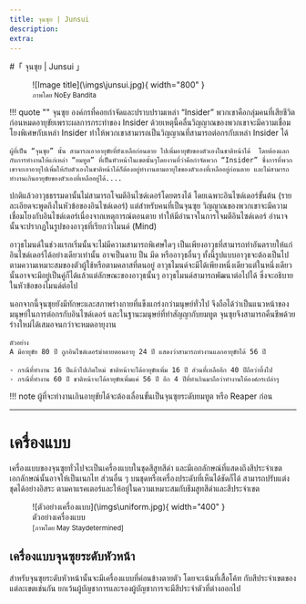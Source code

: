 ```yaml
---
title: จุนซุย | Junsui
description: 
extra:
---
```


#「  จุนซุย | Junsui  」

<figure markdown="span">
  ![Image title](\imgs\junsui.jpg){ width="800" }
  <figcaption><small>ภาพโดย NoEy Bandita</small></figcaption>
</figure>

!!! quote ""
    จุนซุย องค์กรที่คอยกำจัดและปราบปรามเหล่า “Insider” พวกเขาคือกลุ่มคนที่เสียชีวิตก่อนหมดอายุขัยเพราะผลการกระทำของ Insider ด้วยเหตุนี้คลื่นวิญญาณของพวกเขาจะมีความเชื่อมโยงพิเศษกับเหล่า Insider ทำให้พวกเขาสามารถเป็นวิญญาณที่สามารถต่อกรกับเหล่า Insider ได้

    ผู้ที่เป็น “จุนซุย” นั้น สามารถเอาอายุขัยที่ยังเหลือก่อนตาย ไปเพิ่มอายุขัยของตัวเองในชาติหน้าได้  โดยต้องแลกกับการทำงานให้แก่เหล่า “ยมทูต” ที่เป็นหัวหน้าในเขตนั้นๆโดยงานที่ว่าคือกำจัดพวก “Insider” ซึ่งการที่พวกเขาจะเอาอายุไปเพิ่มให้กับตัวเองในชาติหน้าได้ก็ต้องอยู่ทำงานตามอายุไขของตัวเองที่เหลืออยู่ก่อนตาย และไม่สามารถทำงานเกินอายุขัยของตัวเองที่เหลืออยู่ได้....


ปกติแล้วอาวุธธรรมดานั้นไม่สามารถโจมตีอินไซด์เดอร์โดยตรงได้ โดยเฉพาะอินไซด์เดอร์ขั้นต้น (รายละเอียดจะพูดถึงในหัวข้อของอินไซด์เดอร์) แต่สำหรับคนที่เป็นจุนซุย วิญญาณของพวกเขาจะมีความเชื่อมโยงกับอินไซด์เดอร์เนื่องจากเหตุการณ์ตอนตาย ทำให้มีอำนาจในการโจมตีอินไซด์เดอร์ อำนาจนั้นจะปรากฏในรูปของอาวุธที่เรียกว่าไมนด์ (Mind)

อาวุธไมนด์ในช่วงแรกเริ่มนั้นจะไม่มีความสามารถพิเศษใดๆ เป็นเพียงอาวุธที่สามารถทำอันตรายให้แก่อินไซด์เดอร์ได้อย่างเดียวเท่านั้น อาจเป็นดาบ ปืน มีด หรืออาวุธอื่นๆ ทั้งนี้รูปแบบอาวุธจะต้องเป็นไปตามความเหมาะสมของตัวผู้ใช้หรือตามคลาสที่ตนอยู่ อาวุธไมนด์จะมีได้เพียงหนึ่งเดียวแต่ในหนึ่งเดียวนั้นอาจจะมีอยู่เป็นคู่ก็ได้แล้วแต่ลักษณะของอาวุธนั้นๆ อาวุธไมนด์สามารถพัฒนาต่อไปได้ ซึ่งจะอธิบายในหัวข้อของไมนด์ต่อไป

นอกจากนี้จุนซุยยังมีทักษะและสภาพร่างกายที่แข็งแกร่งกว่ามนุษย์ทั่วไป จึงถือได้ว่าเป็นแนวหน้าของมนุษย์ในการต่อกรกับอินไซด์เดอร์ และในฐานะมนุษย์ที่ทำสัญญากับยมทูต จุนซุยจึงสามารถคืนชีพด้วยร่างใหม่ได้เสมอจนกว่าจะหมดอายุงาน

```
ตัวอย่าง
A มีอายุขัย 80 ปี ถูกอินไซด์เดอร์ฆ่าตายตอนอายุ 24 ปี แสดงว่าสามารถทำงานแลกอายุขัยได้ 56 ปี

- กรณีที่ทำงาน 16 ปีแล้วไปเกิดใหม่ ชาติหน้าจะได้อายุขัยเพิ่ม 16 ปี ส่วนที่เหลืออีก 40 ปีถือว่าทิ้งไป
- กรณีที่ทำงาน 60 ปี ชาติหน้าจะได้อายุขัยเพิ่มแค่ 56 ปี อีก 4 ปีที่ทำเกินมาถือว่าทำงานให้องค์กรเปล่าๆ
```

!!! note
    ผู้ที่จะทำงานเกินอายุขัยได้จะต้องเลื่อนขั้นเป็นจุนซุยระดับยมทูต หรือ Reaper ก่อน

---

# เครื่องแบบ

เครื่องแบบของจุนซุยทั่วไปจะเป็นเครื่องแบบในชุดสีสูทสีดำ และมีเอกลักษณ์ที่แสดงถึงสีประจำเขต เอกลักษณ์นั้นอาจให้เป็นเนกไท ส่วนอื่น ๆ บนชุดหรือเครื่องประดับที่เห็นได้ชัดก็ได้ สามารถปรับแต่งชุดได้อย่างอิสระ ตามคาแรคเตอร์และให้อยู่ในความเหมาะสมกับธีมสูทสีดำและสีประจำเขต
<figure markdown="span">
  ![ตัวอย่างเครื่องแบบ](\imgs\uniform.jpg){ width="400" }
  <figcaption>ตัวอย่างเครื่องแบบ<br>
  <small>[ภาพโดย May Staydetermined]</small></figcaption>
</figure>

## เครื่องแบบจุนซุยระดับหัวหน้า
สำหรับจุนซุยระดับหัวหน้านั้นจะมีเครื่องแบบที่ค่อนข้างตายตัว โดยจะเน้นที่เสื้อโค้ท กับสีประจำเขตของแต่ละเขตเช่นกัน ยกเว้นผู้บัญชาการและรองผู้บัญชาการจะมีสีประจำตัวที่ต่างออกไป